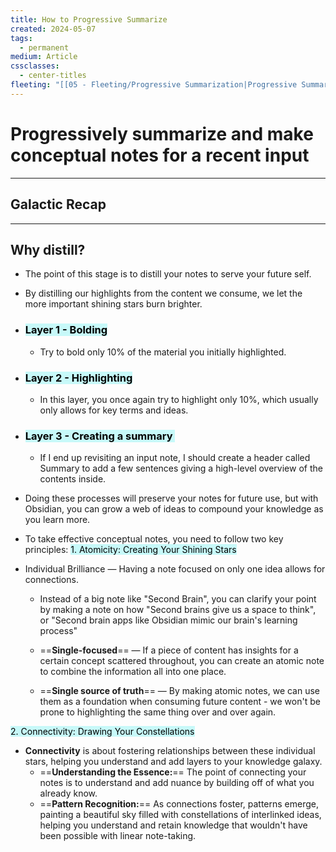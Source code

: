 ```yaml
---
title: How to Progressive Summarize
created: 2024-05-07
tags:
  - permanent
medium: Article
cssclasses:
  - center-titles
fleeting: "[[05 - Fleeting/Progressive Summarization|Progressive Summarization]]"
---
```

# Progressively summarize and make conceptual notes for a recent input
---

## Galactic Recap
---
## Why distill?

- The point of this stage is to distill your notes to serve your future self.
- By distilling our highlights from the content we consume, we let the more important shining stars burn brighter.

- ### <mark style="background: #ABF7F7A6;">Layer 1 - Bolding</mark>
	- Try to bold only 10% of the material you initially highlighted.

- ### <mark style="background: #ABF7F7A6;">Layer 2 - Highlighting</mark>
	- In this layer, you once again try to highlight only 10%, which usually only allows for key terms and ideas.

- ### <mark style="background: #ABF7F7A6;">Layer 3 - Creating a summary </mark>
	- If I end up revisiting an input note, I should create a header called Summary to add a few sentences giving a high-level overview of the contents inside.

- Doing these processes will preserve your notes for future use, but with Obsidian, you can grow a web of ideas to compound your knowledge as you learn more.
- To take effective conceptual notes, you need to follow two key principles:
		<mark style="background: #ABF7F7A6;">1. Atomicity: Creating Your Shining Stars</mark>
- Individual Brilliance — Having a note focused on only one idea allows for connections.
	- Instead of a big note like "Second Brain", you can clarify your point by making a note on how "Second brains give us a space to think", or "Second brain apps like Obsidian mimic our brain's learning process"

	- ==**Single-focused**== — If a piece of content has insights for a certain concept scattered throughout, you can create an atomic note to combine the information all into one place.

	- ==**Single source of truth**== — By making atomic notes, we can use them as a foundation when consuming future content - we won't be prone to highlighting the same thing over and over again.
	
<mark style="background: #ABF7F7A6;">2. Connectivity: Drawing Your Constellations</mark>
- **Connectivity** is about fostering relationships between these individual stars, helping you understand and add layers to your knowledge galaxy.
	- ==**Understanding the Essence:**== The point of connecting your notes is to understand and add nuance by building off of what you already know.
	- ==**Pattern Recognition:**== As connections foster, patterns emerge, painting a beautiful sky filled with constellations of interlinked ideas, helping you understand and retain knowledge that wouldn't have been possible with linear note-taking.